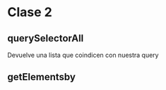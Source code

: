 # Clase 2

## querySelectorAll

Devuelve una lista que coindicen con nuestra query

## getElementsby
